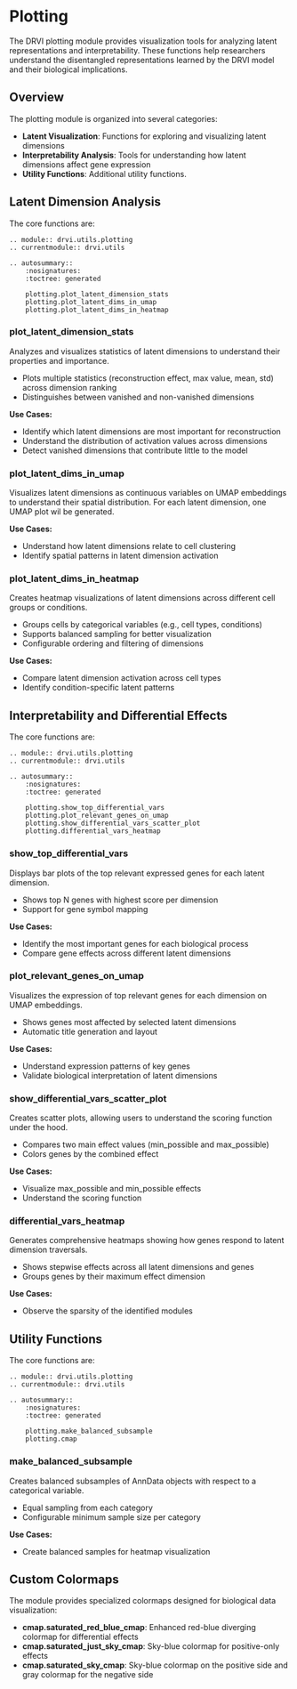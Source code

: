 # Plotting

The DRVI plotting module provides visualization tools for analyzing latent representations and interpretability. These functions help researchers understand the disentangled representations learned by the DRVI model and their biological implications.

## Overview

The plotting module is organized into several categories:

- **Latent Visualization**: Functions for exploring and visualizing latent dimensions
- **Interpretability Analysis**: Tools for understanding how latent dimensions affect gene expression
- **Utility Functions**: Additional utility functions.

## Latent Dimension Analysis

The core functions are:

```{eval-rst}
.. module:: drvi.utils.plotting
.. currentmodule:: drvi.utils

.. autosummary::
    :nosignatures:
    :toctree: generated

    plotting.plot_latent_dimension_stats
    plotting.plot_latent_dims_in_umap
    plotting.plot_latent_dims_in_heatmap
```

### plot_latent_dimension_stats

Analyzes and visualizes statistics of latent dimensions to understand their properties and importance.

- Plots multiple statistics (reconstruction effect, max value, mean, std) across dimension ranking
- Distinguishes between vanished and non-vanished dimensions

**Use Cases:**

- Identify which latent dimensions are most important for reconstruction
- Understand the distribution of activation values across dimensions
- Detect vanished dimensions that contribute little to the model

### plot_latent_dims_in_umap

Visualizes latent dimensions as continuous variables on UMAP embeddings to understand their spatial distribution.
For each latent dimension, one UMAP plot wil be generated.

**Use Cases:**

- Understand how latent dimensions relate to cell clustering
- Identify spatial patterns in latent dimension activation

### plot_latent_dims_in_heatmap

Creates heatmap visualizations of latent dimensions across different cell groups or conditions.

- Groups cells by categorical variables (e.g., cell types, conditions)
- Supports balanced sampling for better visualization
- Configurable ordering and filtering of dimensions

**Use Cases:**

- Compare latent dimension activation across cell types
- Identify condition-specific latent patterns

## Interpretability and Differential Effects

The core functions are:

```{eval-rst}
.. module:: drvi.utils.plotting
.. currentmodule:: drvi.utils

.. autosummary::
    :nosignatures:
    :toctree: generated

    plotting.show_top_differential_vars
    plotting.plot_relevant_genes_on_umap
    plotting.show_differential_vars_scatter_plot
    plotting.differential_vars_heatmap
```

### show_top_differential_vars

Displays bar plots of the top relevant expressed genes for each latent dimension.

- Shows top N genes with highest score per dimension
- Support for gene symbol mapping

**Use Cases:**

- Identify the most important genes for each biological process
- Compare gene effects across different latent dimensions

### plot_relevant_genes_on_umap

Visualizes the expression of top relevant genes for each dimension on UMAP embeddings.

- Shows genes most affected by selected latent dimensions
- Automatic title generation and layout

**Use Cases:**

- Understand expression patterns of key genes
- Validate biological interpretation of latent dimensions

### show_differential_vars_scatter_plot

Creates scatter plots, allowing users to understand the scoring function under the hood.

- Compares two main effect values (min_possible and max_possible)
- Colors genes by the combined effect

**Use Cases:**

- Visualize max_possible and min_possible effects
- Understand the scoring function

### differential_vars_heatmap

Generates comprehensive heatmaps showing how genes respond to latent dimension traversals.

- Shows stepwise effects across all latent dimensions and genes
- Groups genes by their maximum effect dimension

**Use Cases:**

- Observe the sparsity of the identified modules

## Utility Functions

The core functions are:

```{eval-rst}
.. module:: drvi.utils.plotting
.. currentmodule:: drvi.utils

.. autosummary::
    :nosignatures:
    :toctree: generated

    plotting.make_balanced_subsample
    plotting.cmap
```

### make_balanced_subsample

Creates balanced subsamples of AnnData objects with respect to a categorical variable.

- Equal sampling from each category
- Configurable minimum sample size per category

**Use Cases:**

- Create balanced samples for heatmap visualization

## Custom Colormaps

The module provides specialized colormaps designed for biological data visualization:

- **cmap.saturated_red_blue_cmap**: Enhanced red-blue diverging colormap for differential effects
- **cmap.saturated_just_sky_cmap**: Sky-blue colormap for positive-only effects
- **cmap.saturated_sky_cmap**: Sky-blue colormap on the positive side and gray colormap for the negative side
